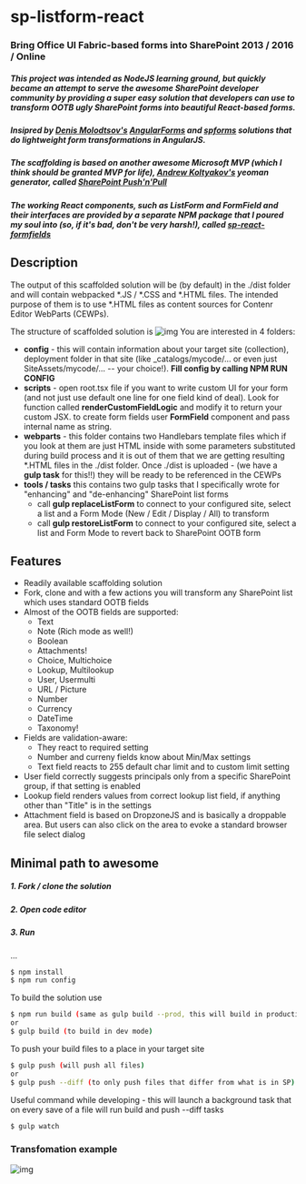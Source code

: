 # sp-listform-react


### Bring Office UI Fabric-based forms into SharePoint 2013 / 2016 / Online
##### This project was intended as NodeJS learning ground, but quickly became an attempt to serve the awesome SharePoint developer community by providing a super easy solution that developers can use to transform OOTB ugly SharePoint forms into beautiful React-based forms.


##### Insipred by [Denis Molodtsov's](https://github.com/zerg00s/) [AngularForms](https://github.com/Zerg00s/AngularForms) and [spforms](https://github.com/Zerg00s/spforms) solutions that do lightweight form transformations in AngularJS.
##### The scaffolding is based on another awesome Microsoft MVP (which I think should be granted MVP for life), [Andrew Koltyakov's](https://github.com/koltyakov) yeoman generator, called [SharePoint Push'n'Pull](https://github.com/koltyakov/generator-sppp)



##### The working React components, such as **ListForm and FormField** and their interfaces are provided by a separate NPM package that I poured my soul into (so, if it's bad, don't be very harsh!), called **[sp-react-formfields](https://npmjs.com/package/sp-react-formfields)**
## Description
The output of this scaffolded solution will be (by default) in the ./dist folder and will contain webpacked *.JS / *.CSS and *.HTML files. The intended purpose of them is to use *.HTML files as content sources for Contenr Editor WebParts (CEWPs).

The structure of scaffolded solution is
![img](https://olegrumiancev.github.io/sp-listform-react/structure.JPG)
You are interested in 4 folders:
- **config** - this will contain information about your target site (collection), deployment folder in that site (like _catalogs/mycode/... or even just SiteAssets/mycode/... -- your choice!). **Fill config by calling NPM RUN CONFIG**
- **scripts** - open root.tsx file if you want to write custom UI for your form (and not just use default one line for one field kind of deal). Look for function called **renderCustomFieldLogic** and modify it to return your custom JSX. to create form fields user **FormField** component and pass internal name as string.
- **webparts** - this folder contains two Handlebars template files which if you look at them are just HTML inside with some parameters substituted during build process and it is out of them that we are getting resulting *.HTML files in the ./dist folder. Once ./dist is uploaded - (we have a **gulp task** for this!!) they will be ready to be referenced in the CEWPs
- **tools / tasks**  this contains two gulp tasks that I specifically wrote for "enhancing" and "de-enhancing" SharePoint list forms
   - call **gulp replaceListForm** to connect to your configured site, select a list and a Form Mode (New / Edit / Display / All) to transform
   - call **gulp restoreListForm** to connect to your configured site, select a list and Form Mode to revert back to SharePoint OOTB form

## Features
  - Readily available scaffolding solution
  - Fork, clone and with a few actions you will transform any SharePoint list which uses standard OOTB fields
  - Almost of the OOTB fields are supported:
    - Text
    - Note (Rich mode as well!)
    - Boolean
    - Attachments!
    - Choice, Multichoice
    - Lookup, Multilookup
    - User, Usermulti
    - URL / Picture
    - Number
    - Currency
    - DateTime
    - Taxonomy!
 - Fields are validation-aware:
   - They react to required setting
   - Number and curreny fields know about Min/Max settings
   - Text field reacts to 255 default char limit and to custom limit setting
  - User field correctly suggests principals only from a specific SharePoint group, if that setting is enabled
  - Lookup field renders values from correct lookup list field, if anything other than "Title" is in the settings
  - Attachment field is based on DropzoneJS and is basically a droppable area. But users can also click on the area to evoke a standard browser file select dialog

## Minimal path to awesome

##### 1. Fork / clone the solution
##### 2. Open code editor
##### 3. Run
...
```sh
$ npm install
$ npm run config
```

To build the solution use

```sh
$ npm run build (same as gulp build --prod, this will build in production mode)
or
$ gulp build (to build in dev mode)
```

To push your build files to a place in your target site
```sh
$ gulp push (will push all files)
or
$ gulp push --diff (to only push files that differ from what is in SP)
```

Useful command while developing - this will launch a background task that on every save of a file will run
build and push --diff tasks
```sh
$ gulp watch
```

### Transfomation example
![img](https://olegrumiancev.github.io/sp-listform-react/transform.gif)
